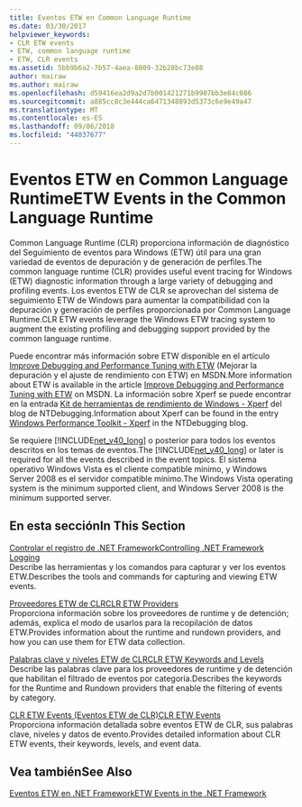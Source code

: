 ```yaml
---
title: Eventos ETW en Common Language Runtime
ms.date: 03/30/2017
helpviewer_keywords:
- CLR ETW events
- ETW, common language runtime
- ETW, CLR events
ms.assetid: 5bb9b6a2-7b57-4aea-8809-32b28bc73e88
author: mairaw
ms.author: mairaw
ms.openlocfilehash: d59416ea2d9a2d7b001421271b9907bb3e84c086
ms.sourcegitcommit: a885cc8c3e444ca6471348893d5373c6e9e49a47
ms.translationtype: MT
ms.contentlocale: es-ES
ms.lasthandoff: 09/06/2018
ms.locfileid: "44037677"
---
```

# <a name="etw-events-in-the-common-language-runtime"></a><span data-ttu-id="6d5f2-102">Eventos ETW en Common Language Runtime</span><span class="sxs-lookup"><span data-stu-id="6d5f2-102">ETW Events in the Common Language Runtime</span></span>
<span data-ttu-id="6d5f2-103">Common Language Runtime (CLR) proporciona información de diagnóstico del Seguimiento de eventos para Windows (ETW) útil para una gran variedad de eventos de depuración y de generación de perfiles.</span><span class="sxs-lookup"><span data-stu-id="6d5f2-103">The common language runtime (CLR) provides useful event tracing for Windows (ETW) diagnostic information through a large variety of debugging and profiling events.</span></span> <span data-ttu-id="6d5f2-104">Los eventos ETW de CLR se aprovechan del sistema de seguimiento ETW de Windows para aumentar la compatibilidad con la depuración y generación de perfiles proporcionada por Common Language Runtime.</span><span class="sxs-lookup"><span data-stu-id="6d5f2-104">CLR ETW events leverage the Windows ETW tracing system to augment the existing profiling and debugging support provided by the common language runtime.</span></span>  
  
 <span data-ttu-id="6d5f2-105">Puede encontrar más información sobre ETW disponible en el artículo [Improve Debugging and Performance Tuning with ETW](https://go.microsoft.com/fwlink/?LinkID=161142) (Mejorar la depuración y el ajuste de rendimiento con ETW) en MSDN.</span><span class="sxs-lookup"><span data-stu-id="6d5f2-105">More information about ETW is available in the article [Improve Debugging and Performance Tuning with ETW](https://go.microsoft.com/fwlink/?LinkID=161142) on MSDN.</span></span> <span data-ttu-id="6d5f2-106">La información sobre Xperf se puede encontrar en la entrada [Kit de herramientas de rendimiento de Windows - Xperf](https://go.microsoft.com/fwlink/?LinkID=161144) del blog de NTDebugging.</span><span class="sxs-lookup"><span data-stu-id="6d5f2-106">Information about Xperf can be found in the entry [Windows Performance Toolkit - Xperf](https://go.microsoft.com/fwlink/?LinkID=161144) in the NTDebugging blog.</span></span>  
  
 <span data-ttu-id="6d5f2-107">Se requiere [!INCLUDE[net_v40_long](../../../includes/net-v40-long-md.md)] o posterior para todos los eventos descritos en los temas de eventos.</span><span class="sxs-lookup"><span data-stu-id="6d5f2-107">The [!INCLUDE[net_v40_long](../../../includes/net-v40-long-md.md)] or later is required for all the events described in the event topics.</span></span> <span data-ttu-id="6d5f2-108">El sistema operativo Windows Vista es el cliente compatible mínimo, y Windows Server 2008 es el servidor compatible mínimo.</span><span class="sxs-lookup"><span data-stu-id="6d5f2-108">The Windows Vista operating system is the minimum supported client, and Windows Server 2008 is the minimum supported server.</span></span>  
  
## <a name="in-this-section"></a><span data-ttu-id="6d5f2-109">En esta sección</span><span class="sxs-lookup"><span data-stu-id="6d5f2-109">In This Section</span></span>  
 [<span data-ttu-id="6d5f2-110">Controlar el registro de .NET Framework</span><span class="sxs-lookup"><span data-stu-id="6d5f2-110">Controlling .NET Framework Logging</span></span>](../../../docs/framework/performance/controlling-logging.md)  
 <span data-ttu-id="6d5f2-111">Describe las herramientas y los comandos para capturar y ver los eventos ETW.</span><span class="sxs-lookup"><span data-stu-id="6d5f2-111">Describes the tools and commands for capturing and viewing ETW events.</span></span>  
  
 [<span data-ttu-id="6d5f2-112">Proveedores ETW de CLR</span><span class="sxs-lookup"><span data-stu-id="6d5f2-112">CLR ETW Providers</span></span>](../../../docs/framework/performance/clr-etw-providers.md)  
 <span data-ttu-id="6d5f2-113">Proporciona información sobre los proveedores de runtime y de detención; además, explica el modo de usarlos para la recopilación de datos ETW.</span><span class="sxs-lookup"><span data-stu-id="6d5f2-113">Provides information about the runtime and rundown providers, and how you can use them for ETW data collection.</span></span>  
  
 [<span data-ttu-id="6d5f2-114">Palabras clave y niveles ETW de CLR</span><span class="sxs-lookup"><span data-stu-id="6d5f2-114">CLR ETW Keywords and Levels</span></span>](../../../docs/framework/performance/clr-etw-keywords-and-levels.md)  
 <span data-ttu-id="6d5f2-115">Describe las palabras clave para los proveedores de runtime y de detención que habilitan el filtrado de eventos por categoría.</span><span class="sxs-lookup"><span data-stu-id="6d5f2-115">Describes the keywords for the Runtime and Rundown providers that enable the filtering of events by category.</span></span>  
  
 [<span data-ttu-id="6d5f2-116">CLR ETW Events (Eventos ETW de CLR)</span><span class="sxs-lookup"><span data-stu-id="6d5f2-116">CLR ETW Events</span></span>](../../../docs/framework/performance/clr-etw-events.md)  
 <span data-ttu-id="6d5f2-117">Proporciona información detallada sobre eventos ETW de CLR, sus palabras clave, niveles y datos de evento.</span><span class="sxs-lookup"><span data-stu-id="6d5f2-117">Provides detailed information about CLR ETW events, their keywords, levels, and event data.</span></span>  
  
## <a name="see-also"></a><span data-ttu-id="6d5f2-118">Vea también</span><span class="sxs-lookup"><span data-stu-id="6d5f2-118">See Also</span></span>  
 [<span data-ttu-id="6d5f2-119">Eventos ETW en .NET Framework</span><span class="sxs-lookup"><span data-stu-id="6d5f2-119">ETW Events in the .NET Framework</span></span>](../../../docs/framework/performance/etw-events.md)
